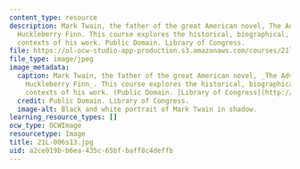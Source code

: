 ```yaml
---
content_type: resource
description: Mark Twain, the father of the great American novel, The Adventures of
  Huckleberry Finn. This course explores the historical, biographical, and literary
  contexts of his work. Public Domain. Library of Congress.
file: https://ol-ocw-studio-app-production.s3.amazonaws.com/courses/21l-006-american-literature-spring-2013/a2ce019bb6ea435c65bfbaff8c4deffb_21L-006s13.jpg
file_type: image/jpeg
image_metadata:
  caption: Mark Twain, the father of the great American novel, _The Adventures of
    Huckleberry Finn_. This course explores the historical, biographical, and literary
    contexts of his work. (Public Domain. [Library of Congress](http://www.loc.gov/rr/print/list/235_pot.html).)
  credit: Public Domain. Library of Congress.
  image-alt: Black and white portrait of Mark Twain in shadow.
learning_resource_types: []
ocw_type: OCWImage
resourcetype: Image
title: 21L-006s13.jpg
uid: a2ce019b-b6ea-435c-65bf-baff8c4deffb
---
```

